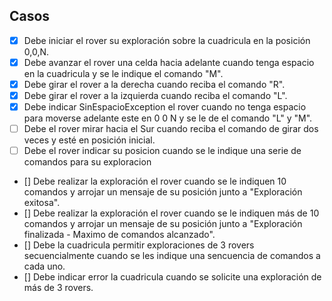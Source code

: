 ## Casos
- [x] Debe iniciar el rover su exploración sobre la cuadricula en la posición 0,0,N.
- [x] Debe avanzar el rover una celda hacia adelante cuando tenga espacio en la cuadricula y se le indique el comando "M".
- [x] Debe girar el rover a la derecha cuando reciba el comando "R".
- [x] Debe girar el rover a la izquierda cuando reciba el comando "L".
- [x] Debe indicar SinEspacioException el rover cuando no tenga espacio para moverse adelante este en 0 0 N y se le de el comando "L" y "M".
- [ ] Debe el rover mirar hacia el Sur cuando reciba el comando de girar dos veces y esté en posición inicial.  
- [ ] Debe el rover indicar su posicion cuando se le indique una serie de comandos para su exploracion
- [] Debe realizar la exploración el rover cuando se le indiquen 10 comandos y arrojar un mensaje de su posición junto a "Exploración exitosa". 
- [] Debe realizar la exploración el rover cuando se le indiquen más de 10 comandos y arrojar un mensaje de su posición junto a "Exploración finalizada - Maximo de comandos alcanzado".
- [] Debe la cuadricula permitir exploraciones de 3 rovers secuencialmente cuando se les indique una sencuencia de comandos a cada uno.
- [] Debe indicar error la cuadricula cuando se solicite una exploración de más de 3 rovers.

